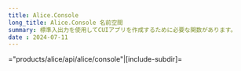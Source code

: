 ```yaml
---
title: Alice.Console
long_title: Alice.Console 名前空間
summary: 標準入出力を使用してCUIアプリを作成するために必要な関数があります。
date : 2024-07-11
---
```


="products/alice/api/alice/console"|[include-subdir]=